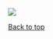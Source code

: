 <img src="https://render.githubusercontent.com/render/math?math=a^{2} %2B b^{2} = c^{2}">

<a href="#top">Back to top</a>
